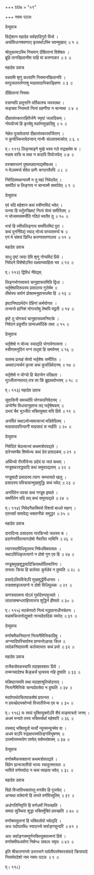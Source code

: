 +++
title = "०९"

+++
नवमः पटलः  
  
देव्युवाच  
  
विद्येशान महादेव सर्वज्ञादिगुरो विभो ।  
अर्चाविधानश्रवणात् कृतार्थाऽस्मि भवन्मुखात् ॥ १ ॥  
  
श्रोतुकामाऽस्मि नियमान् दीक्षितानां विशेषतः ।  
ब्रूहि तानखिलानीश पाहि मां करुणाकर ॥ २ ॥  
  
महादेव उवाच  
  
वक्ष्यामि शृणु कल्याणि नियमानखिलानपि ।  
मत्पूजातत्परेणाशु मत्प्रसादाभिकाङ्क्षिणा ॥ ३ ॥  
  
दीक्षितानां नियमाः  
  
पत्राण्यपि प्रसूनानि वर्तिकाश्च जपस्तथा ।  
सङ्ख्या नियमतो नित्यं ग्रहणीया न चान्यथा ॥ ४ ॥  
  
दीक्षासंस्काररहितैर्जनैः स्पृष्टं जलादिकम् ।  
नोपयोज्यं हि कृत्येषु मदर्पणमुखादिषु ॥ ५ ॥  
  
नेक्षेत पूजावेलायां दीक्षासंस्कारवर्जितान् ।  
न कुप्येच्चिन्तयेदन्यान् नान्यैः संल्लापमाचरेत् ॥ ६ ॥  
  
प्। १११) लिङ्गमङ्गे मुखे भस्म गले रुद्राक्षमेव च ।  
मन्नाम वाचि च तथा न कदापि वियोजयेत् ॥ ७ ॥  
  
वस्त्रमाभरणं पुष्पमन्नपानाद्यमौषधम् ।  
न मेऽसमर्प्य सेवेत प्राणैः कण्ठगतैरपि ॥ ८ ॥  
  
निवेदितमथान्यस्मै न तु मह्यं निवेदयेत् ।  
समर्पितं च लिङ्गाय न चान्यस्मै समर्पयेत् ॥ ९ ॥  
  
देव्युवाच  
  
एवं यदि महेशान कथं स्त्रीणामिदं भवेत् ।  
पत्न्या हि भर्तुरुच्छिष्टं नित्यं सेव्यं समीरितम् ॥  
न भोज्यमसमर्प्येति गदितं भवतैव तु ॥ १० ॥  
  
भर्त्रा हि स्वीयलिङ्गाय समर्पितमिदं पुरा ।  
कथं पुनर्निवेद्यं स्याद् भोज्यं वाप्यसमर्प्य च ॥  
एनं मे संशयं छिन्धि करुणावरुणालय ॥ ११ ॥  
  
महादेव उवाच  
  
साधु पृष्टं त्वया देवि शृणु गोप्यमिदं प्रिये ।  
निवेदने विशेषोऽस्ति वक्ष्याम्यवहिता भव ॥ १२ ॥  
  
प्। ११२) द्विविधं नैवेद्यम्  
  
लिङ्गभोगस्वरूपं चानुज्ञारूपमिति द्विधा ।  
भर्तृशेषादिरूपस्य प्रसादस्य गुरोर्मम ॥  
तीर्थस्य चार्पणं प्रोक्तमनुज्ञारूपमेव हि ॥ १३ ॥  
  
इष्टानिष्टप्रभेदेन देहिनां कर्मयोगतः ।  
लभ्यन्ते ह्यनिशं भोगास्तेषु तेष्वपि मद्व्रती ॥ १४ ॥  
  
इष्टे तु भोगरूपं चानुज्ञारूपमनिष्टके ।  
निवेदनं प्रकुर्वीत ग्राम्यधर्मादिके तथा ॥ १५ ॥  
  
देव्युवाच  
  
भर्तृशेषो न योज्यः स्याद्यदि भोगार्पणात्मना ।  
स्त्रीणामनुदिनं भग्नं तादृशं हि समर्पणम् ॥ १६ ॥  
  
यतश्च प्रत्यहं सेव्यो भर्तृशेषः समीरितः ।  
अथवाऽप्यर्चनं कृत्वा कथं कुर्यान्निवेदनम् ॥ १७ ॥  
  
भर्तृशेषो न योग्यो हि चेदन्येन पतिव्रता ।  
भुञ्जीतान्यतरत् तत्र सा किं ब्रूह्यथवोभयम् ॥ १८ ॥  
  
प्। ११३) महादेव उवाच  
  
सुवासिनी समर्च्यापि भोगरूपनिवेदनम् ।  
अन्येनैव विधायानुज्ञाप्य तद् भर्तृशेषकम् ॥  
उभयं चैव भुञ्जीत भक्तियुक्ता मयि प्रिये ॥ १९ ॥  
  
अनर्पितं यथाऽभोज्यमत्याज्यं मन्निवेदितम् ।  
मत्प्रसादपरित्यागी मत्प्रसादं स नार्हति ॥ २० ॥  
  
देव्युवाच  
  
निवेदितं चेदत्याज्यं कथमत्रोपपद्यते ।  
दारेभ्यश्चैव शिष्येभ्यः कथं देयं प्रसादकम् ॥ २१ ॥  
  
अर्थिभ्यो रौरवीयेभ्यः प्रदेयं वा जलं कथम् ।  
गण्डूषकरश्द्ध्यादि कथं समुपपद्यताम् ॥ २२ ॥  
  
गण्डूषादौ प्रसादस्य त्यागः सम्भाव्यते खलु ।  
प्रसादस्य पवित्रत्वान्मुखशुद्धिः कथं भवेत् ॥ २३ ॥  
  
अनर्पितेन पयसा कथं गण्डूष इष्यते ।  
समर्पितेन यदि तत् कथं समुपपद्यते ॥ २४ ॥  
  
प्। ११४) निवेदनैकविषयो विशयो बाधते महान् ।  
एतत्सर्वं समावेद्य भक्तानीकं समुद्धर ॥ २५ ॥  
  
महादेव उवाच  
  
दारादिभ्यः प्रसादस्य नारकिभ्यो जलस्य च ।  
प्रदानेनार्पितत्यागदोषो नैवास्ति भामिनि ॥ २६ ॥  
  
त्यागस्याविधिमूलस्य निषेधविषयत्वतः ।  
यथाऽविधिकृतत्यागो न दोषो गुण एव हि ॥ २७ ॥  
  
गण्डूषमुखशुद्ध्यादिक्रियार्थार्पितवारिणा ।  
तास्ताः क्रिया हि कर्तव्याः कुर्वन्नेवं न दुष्यति ॥ २८ ॥  
  
प्रसादेऽतिपवित्रेऽपि मुखशुद्धेर्विधानतः ।  
तत्रावशकृतत्यागो न दोषो विधिमूलकः ॥ २९ ॥  
  
कणत्रयात्मना योऽयं गुर्वादेरुपयुज्यते ।  
लालासम्बन्धराहित्यात्तत्र शुद्धिर्न हीष्यते ॥ ३० ॥  
  
प्। ११५) मदर्चनपरो नित्यं मद्ध्यानाधीनचेतनः ।  
मन्नामचिन्तनोद्युक्तो नान्यदेवादिकं स्मरेत् ॥ ३१ ॥  
  
देव्युवाच  
  
वर्णाश्रमैकनिष्ठानां नित्यनैमित्तिकादिषु ।  
अग्न्यादिपरिचर्याश्च प्राप्यन्तेऽहरहः किल ॥  
त्वदेकनिष्ठापरमैः कर्तव्यास्ताः कथं प्रभो ॥ ३२ ॥  
  
महादेव उवाच   
  
राजैकसेवकस्यापि तदाज्ञावशतः प्रिये ।  
तन्मन्त्र्यादेश्च कैङ्कर्यं भृत्यस्य नहि दुष्यति ॥ ३३ ॥  
  
मन्निष्ठानामपि तथा मदाज्ञाश्रुतिचोदनात् ।  
नित्यनैमित्तिके चान्यदेवसेवा न दुष्यति ॥ ३४ ॥  
  
मदर्पणार्थरचितपाकशेषं प्रयत्नतः ।  
न प्रयच्छेदभक्तेभ्यो विजातीयेभ्य एव च ॥ ३५ ॥  
  
प्। ११६) यः स्वयं भुक्तियुक्तोऽपि शैवं वाङ्मात्रतो जनम् ।  
अधमं मन्यते तस्य भक्तिर्व्यर्था महेश्वरि ॥ ३६ ॥  
  
तस्माद् भक्तियुतो मर्त्यो न्यूनमन्यूनमेव वा ।  
अधमं वाऽपि रुद्राक्षभस्मलिङ्गविभूषणम् ॥  
उत्तमोत्तमरूपेण पश्येत् सर्वमसंशयम् ॥ ३७ ॥  
  
देव्युवाच  
  
वर्णाश्रमैकसक्तानां कथमत्रोपपद्यते ।  
विप्रेण ह्यन्यजातीयो भाव्यः स्यादुत्तमत्वतः ॥  
भाविते वर्णमर्यादा न कथं व्याहता भवेत् ॥ ३८ ॥  
  
महादेव उवाच  
  
विप्रो विजातिभक्तांस्तु मनसैव हि पूजयेत् ।  
अन्यथा वर्तमानो हि लभते वर्णविच्युतिम् ॥ ३९ ॥  
  
अधोगतिनिवृत्तिं हि वर्णधर्मो नियच्छति ।  
समग्रा सुस्थिरा शुद्धा भक्तिर्मुक्तिं प्रयच्छति ॥ ४० ॥  
  
वर्णाश्रमयुतानां हि भक्तिलोपो भवेद्यदि ।  
अधः पदोपलब्धिः स्यादन्त्ये सर्वाङ्गसुन्दरि ॥ ४१ ॥  
  
अतः सर्वाङ्गसम्पूर्णभक्तियुक्तात्मनां प्रिये ।  
वर्णाश्रमीयधर्माणां निर्बन्धः सफलः स्मृतः ॥ ४२ ॥  
  
इति श्रीकारणागमे उत्तरभागे पार्वतीपरमेश्वरसंवादे क्रियापादे   
नियमोपदेशो नाम नवमः पटलः ॥ ९ ॥  
  
  
  
प्। ११८) 
